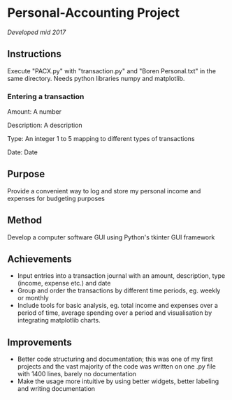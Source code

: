 # Personal-Accounting Project

*Developed mid 2017*

## Instructions

Execute "PACX.py" with "transaction.py" and "Boren Personal.txt" in the same directory. Needs python libraries numpy and matplotlib.

### Entering a transaction

Amount: A number

Description: A description

Type: An integer 1 to 5 mapping to different types of transactions

Date: Date

## Purpose

Provide a convenient way to log and store my personal income and expenses for budgeting purposes

## Method

Develop a computer software GUI using Python's tkinter GUI framework

## Achievements

- Input entries into a transaction journal with an amount, description, type (income, expense etc.) and date
- Group and order the transactions by different time periods, eg. weekly or monthly
- Include tools for basic analysis, eg. total income and expenses over a period of time, average spending over a period and visualisation by integrating matplotlib charts.

## Improvements

- Better code structuring and documentation; this was one of my first projects and the vast majority of the code was written on one .py file with 1400 lines, barely no documentation
- Make the usage more intuitive by using better widgets, better labeling and writing documentation
